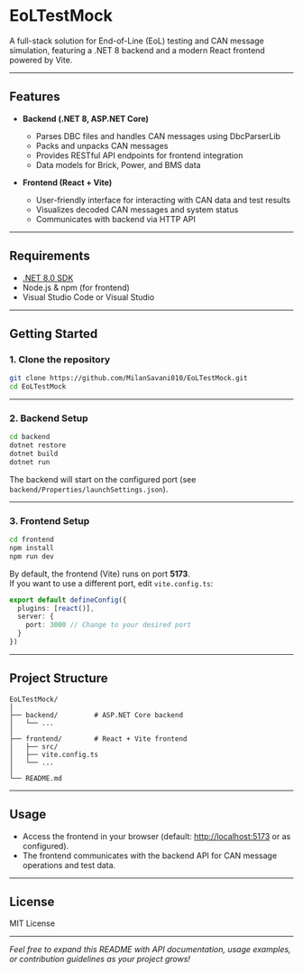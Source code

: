 # EoLTestMock

A full-stack solution for End-of-Line (EoL) testing and CAN message simulation, featuring a .NET 8 backend and a modern React frontend powered by Vite.

---

## Features

- **Backend (.NET 8, ASP.NET Core)**
  - Parses DBC files and handles CAN messages using DbcParserLib
  - Packs and unpacks CAN messages
  - Provides RESTful API endpoints for frontend integration
  - Data models for Brick, Power, and BMS data

- **Frontend (React + Vite)**
  - User-friendly interface for interacting with CAN data and test results
  - Visualizes decoded CAN messages and system status
  - Communicates with backend via HTTP API

---

## Requirements

- [.NET 8.0 SDK](https://dotnet.microsoft.com/download)
- Node.js & npm (for frontend)
- Visual Studio Code or Visual Studio

---

## Getting Started

### 1. Clone the repository

```sh
git clone https://github.com/MilanSavani010/EoLTestMock.git
cd EoLTestMock
```

---

### 2. Backend Setup

```sh
cd backend
dotnet restore
dotnet build
dotnet run
```

The backend will start on the configured port (see `backend/Properties/launchSettings.json`).

---

### 3. Frontend Setup

```sh
cd frontend
npm install
npm run dev
```

By default, the frontend (Vite) runs on port **5173**.  
If you want to use a different port, edit `vite.config.ts`:

```typescript
export default defineConfig({
  plugins: [react()],
  server: {
    port: 3000 // Change to your desired port
  }
})
```

---

## Project Structure

```
EoLTestMock/
│
├── backend/         # ASP.NET Core backend
│   └── ...          
│
├── frontend/        # React + Vite frontend
│   ├── src/
│   ├── vite.config.ts
│   └── ...
│
└── README.md
```

---

## Usage

- Access the frontend in your browser (default: [http://localhost:5173](http://localhost:5173) or as configured).
- The frontend communicates with the backend API for CAN message operations and test data.

---

## License

MIT License

---

*Feel free to expand this README with API documentation, usage examples, or contribution guidelines as your project grows!*
